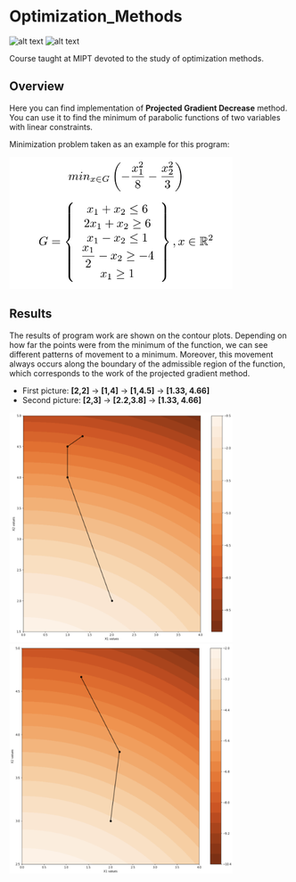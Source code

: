# Optimization_Methods
<p float="left">
<img src="https://img.shields.io/badge/Language-Jupyter notebook-blue" alt="alt text">
<img src="https://img.shields.io/badge/license-MIT-green" alt="alt text">
</p>

Course taught at MIPT devoted to the study of optimization methods.

## Overview
Here you can find implementation of __Projected Gradient Decrease__ method. You can use it to find the minimum of parabolic functions of two variables with linear constraints.

Minimization problem taken as an example for this program:

<img src="https://github.com/MeneTelk0/optimization_methods/blob/master/gitfiles/min.png" width="400">

## Results 
The results of program work are shown on the contour plots. Depending on how far the points were from the minimum of the function, we can see different patterns of movement to a minimum.  Moreover, this movement always occurs along the boundary of the admissible region of the function, which corresponds to the work of the projected gradient method.
- First picture: __[2,2]__ -> __[1,4]__ -> __[1,4.5]__ -> __[1.33, 4.66]__ 
- Second picture: __[2,3]__ -> __[2.2,3.8]__ -> __[1.33, 4.66]__ 

<p float="center">
<img src="https://github.com/MeneTelk0/optimization_methods/blob/master/gitfiles/first.png" width="400">

<img src="https://github.com/MeneTelk0/optimization_methods/blob/master/gitfiles/second.png" width="400"> 
</p>
